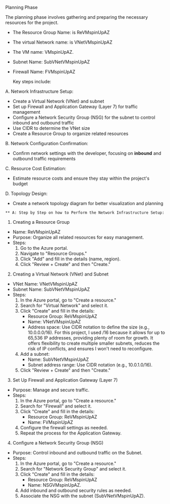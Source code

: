 Planning Phase

The planning phase involves gathering and preparing the necessary resources for the project. 
- The Resource Group Name: is ReVMspinUpAZ
- The virtual Network name: is VNetVMspinUpAZ
-  The VM name: VMspinUpAZ.
-  Subnet Name: SubVNetVMspinUpAZ
-  Firewall Name:  FVMspinUpAZ

     Key steps include:

A. Network Infrastructure Setup:
   - Create a Virtual Network (VNet) and subnet  
   - Set up Firewall and Application Gateway (Layer 7) for traffic management  
   - Configure a Network Security Group (NSG) for the subnet to control inbound and outbound traffic  
   - Use CIDR to determine the VNet size  
   - Create a Resource Group to organize related resources  

B. Network Configuration Confirmation:  
   - Confirm network settings with the developer, focusing on **inbound** and outbound traffic requirements

C. Resource Cost Estimation:  
   - Estimate resource costs and ensure they stay within the project's budget

D. Topology Design:  
   - Create a network topology diagram for better visualization and planning

    ** A: Step by Step on how to Perform the Network Infrastructure Setup:
     
 1. Creating a Resource Group
- Name: ReVMspinUpAZ
- Purpose: Organize all related resources for easy management.
- Steps: 
  1. Go to the Azure portal.
  2. Navigate to "Resource Groups."
  3. Click "Add" and fill in the details (name, region).
  4. Click "Review + Create" and then "Create."

 2. Creating a Virtual Network (VNet) and Subnet
- VNet Name: VNetVMspinUpAZ
- Subnet Name: SubVNetVMspinUpAZ
- Steps:
  1. In the Azure portal, go to "Create a resource."
  2. Search for "Virtual Network" and select it.
  3. Click "Create" and fill in the details:
     - Resource Group: ReVMspinUpAZ
     - Name: VNetVMspinUpAZ
     - Address space: Use CIDR notation to define the size (e.g., 10.0.0.0/16). For this project, I used /16 because it allows for up to 65,536 IP addresses, providing plenty of room for growth. It offers flexibility to create multiple smaller subnets, reduces the risk of IP conflicts, and ensures I won't need to reconfigure.
  4. Add a subnet:
     - Name: SubVNetVMspinUpAZ
     - Subnet address range: Use CIDR notation (e.g., 10.0.1.0/16).
  5. Click "Review + Create" and then "Create."

 3. Set Up Firewall and Application Gateway (Layer 7)
- Purpose: Manage and secure traffic.
- Steps:
  1. In the Azure portal, go to "Create a resource."
  2. Search for "Firewall" and select it.
  3. Click "Create" and fill in the details:
     - Resource Group: ReVMspinUpAZ
     - Name: FVMspinUpAZ
  4. Configure the firewall settings as needed.
  5. Repeat the process for the Application Gateway.

 4. Configure a Network Security Group (NSG)
- Purpose: Control inbound and outbound traffic on the Subnet.
- Steps:
  1. In the Azure portal, go to "Create a resource."
  2. Search for "Network Security Group" and select it.
  3. Click "Create" and fill in the details:
     - Resource Group: ReVMspinUpAZ
     - Name:  NSGVMspinUpAZ.
  4. Add inbound and outbound security rules as needed.
  5. Associate the NSG with the subnet (SubVNetVMspinUpAZ).


